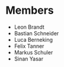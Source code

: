 # Members
* Leon Brandt
* Bastian Schneider
* Luca Berneking
* Felix Tanner
* Markus Schuler
* Sinan Yasar
